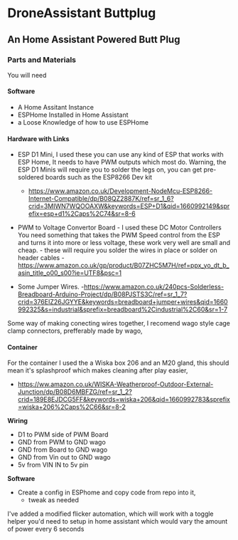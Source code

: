 # DroneAssistant Buttplug
## An Home Assistant Powered Butt Plug

### Parts and Materials

You will need

#### **Software**
- A Home Assitant Instance
- ESPHome Installed in Home Assistant
- a Loose Knowledge of how to use ESPHome

#### **Hardware with Links**
-  ESP D1 Mini, I used these you can use any kind of ESP that works with ESP Home, It needs to have PWM outputs which most do. Warning, the ESP D1 Minis will require you to solder the legs on, you can get pre-soldered boards such as the ESP8266 Dev kit
    - https://www.amazon.co.uk/Development-NodeMcu-ESP8266-Internet-Compatible/dp/B08QZ2887K/ref=sr_1_6?crid=3MIWN7WQOOAXW&keywords=ESP+D1&qid=1660992149&sprefix=esp+d1%2Caps%2C74&sr=8-6
- PWM to Voltage Convertor Board - I used these DC Motor Controllers You need something that takes the PWM Speed control from the ESP and turns it into more or less voltage, these work very well are small and cheap. - these will require you solder the wires in place or solder on header cables 
    -https://www.amazon.co.uk/gp/product/B07ZHC5M7H/ref=ppx_yo_dt_b_asin_title_o00_s00?ie=UTF8&psc=1

- Some Jumper Wires.
    -https://www.amazon.co.uk/240pcs-Solderless-Breadboard-Arduino-Project/dp/B08PJSTS3C/ref=sr_1_7?crid=376EIZ26JGYYE&keywords=breadboard+jumper+wires&qid=1660992325&s=industrial&sprefix=breadboard%2Cindustrial%2C60&sr=1-7

Some way of making conecting wires together, I recomend wago style cage clamp connectors, prefferably made by wago, 

#### **Container**
For the container I used the a Wiska box 206 and an M20 gland, this 
should mean it's splashproof which makes cleaning after play easier, 
    
- https://ww.amazon.co.uk/WISKA-Weatherproof-Outdoor-External-Junction/dp/B08D6MBFZG/ref=sr_1_2?crid=189E8EJDCG5FF&keywords=wiska+206&qid=1660992783&sprefix=wiska+206%2Caps%2C66&sr=8-2


**Wiring**
- D1 to PWM side of PWM Board
- GND from PWM to GND wago
- GND from Board to GND wago 
- GND from Vin out to GND wago
- 5v from VIN IN to 5v pin


**Software**
 - Create a config in ESPhome and copy code from repo into it, 
    - tweak as needed

I've added a modified flicker automation, which will work with a toggle helper you'd need to setup in home assistant which would vary the amount of power every 6 seconds 